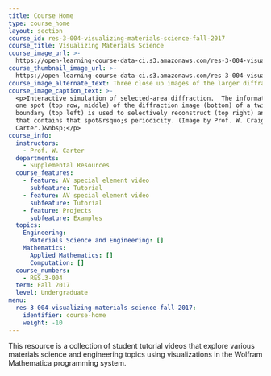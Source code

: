 ```yaml
---
title: Course Home
type: course_home
layout: section
course_id: res-3-004-visualizing-materials-science-fall-2017
course_title: Visualizing Materials Science
course_image_url: >-
  https://open-learning-course-data-ci.s3.amazonaws.com/res-3-004-visualizing-materials-science-fall-2017/75b0d8cbdd3a25e71146523499c3975c_RES_3_004F17.jpg
course_thumbnail_image_url: >-
  https://open-learning-course-data-ci.s3.amazonaws.com/res-3-004-visualizing-materials-science-fall-2017/39ed41689c07aab102006483711fa96c_RES_3_004F17-th.jpg
course_image_alternate_text: Three close up images of the larger diffracted image also pictured.
course_image_caption_text: >-
  <p>Interactive simulation of selected-area diffraction.  The information from
  one spot (top row, middle) of the diffraction image (bottom) of a twin
  boundary (top left) is used to selectively reconstruct (top right) an image
  that contains that spot&rsquo;s periodicity. (Image by Prof. W. Craig
  Carter.)&nbsp;</p>
course_info:
  instructors:
    - Prof. W. Carter
  departments:
    - Supplemental Resources
  course_features:
    - feature: AV special element video
      subfeature: Tutorial
    - feature: AV special element video
      subfeature: Tutorial
    - feature: Projects
      subfeature: Examples
  topics:
    Engineering:
      Materials Science and Engineering: []
    Mathematics:
      Applied Mathematics: []
      Computation: []
  course_numbers:
    - RES.3-004
  term: Fall 2017
  level: Undergraduate
menu:
  res-3-004-visualizing-materials-science-fall-2017:
    identifier: course-home
    weight: -10
---
```

This resource is a collection of student tutorial videos that explore various materials science and engineering topics using visualizations in the Wolfram Mathematica programming system.
